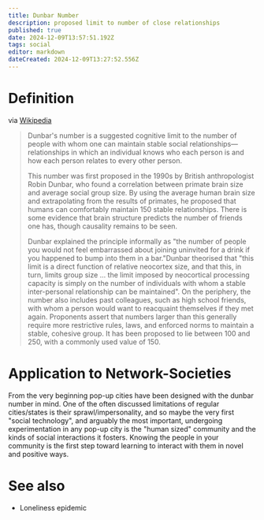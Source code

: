 ```yaml
---
title: Dunbar Number
description: proposed limit to number of close relationships
published: true
date: 2024-12-09T13:57:51.192Z
tags: social
editor: markdown
dateCreated: 2024-12-09T13:27:52.556Z
---
```


# Definition
via [Wikipedia](https://wikipedia.org/wiki/Dunbar%27s_number)
> Dunbar's number is a suggested cognitive limit to the number of people with whom one can maintain stable social relationships—relationships in which an individual knows who each person is and how each person relates to every other person.
> 
> This number was first proposed in the 1990s by British anthropologist Robin Dunbar, who found a correlation between primate brain size and average social group size. By using the average human brain size and extrapolating from the results of primates, he proposed that humans can comfortably maintain 150 stable relationships. There is some evidence that brain structure predicts the number of friends one has, though causality remains to be seen.
> 
> Dunbar explained the principle informally as "the number of people you would not feel embarrassed about joining uninvited for a drink if you happened to bump into them in a bar."Dunbar theorised that "this limit is a direct function of relative neocortex size, and that this, in turn, limits group size ... the limit imposed by neocortical processing capacity is simply on the number of individuals with whom a stable inter-personal relationship can be maintained". On the periphery, the number also includes past colleagues, such as high school friends, with whom a person would want to reacquaint themselves if they met again. Proponents assert that numbers larger than this generally require more restrictive rules, laws, and enforced norms to maintain a stable, cohesive group. It has been proposed to lie between 100 and 250, with a commonly used value of 150.

# Application to Network-Societies
From the very beginning pop-up cities have been designed with the dunbar number in mind. One of the often discussed limitations of regular cities/states is their sprawl/impersonality, and so maybe the very first "social technology", and arguably the most important, undergoing experimentation in any pop-up city is the "human sized" community and the kinds of social interactions it fosters. Knowing the people in your community is the first step toward learning to interact with them in novel and positive ways.

# See also
* Loneliness epidemic